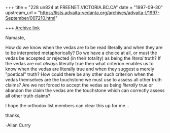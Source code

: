 +++
title = "228 un824 at FREENET.VICTORIA.BC.CA"
date = "1997-09-30"
upstream_url = "https://lists.advaita-vedanta.org/archives/advaita-l/1997-September/007210.html"

+++
[Archive link](https://lists.advaita-vedanta.org/archives/advaita-l/1997-September/007210.html)

Namaste,

How do we know when the vedas are to be read literally and when they are to
be interpreted metaphorically?  Do we have a choice at all, or must the
vedas be accepted or rejected (in their totality) as being the *literal*
truth?  If the vedas are not *always* literally true then what criterion
enables us to know when the vedas are literally true and when they suggest
a merely "poetical" truth?  How could there be any other such criterion
when the vedas themselves are the touchstone we must use to assess all
other truth claims? Are we not forced to accept the vedas as being
*literally* true or abandon the claim the vedas are the touchstone which
can correctly assess all other truth claims?

I hope the orthodox list members can clear this up for me...

thanks,

-Allan Curry

